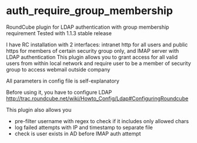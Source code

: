 # auth_require_group_membership
RoundCube plugin for LDAP authentication with group membership requirement
Tested with 1.1.3 stable release

I have RC installation with 2 interfaces: intranet http for all users and public https for members of certain security group only, and IMAP server with LDAP authentication
This plugin allows you to grant access for all valid users from within local network and require user to be a member of security group to access webmail outside company

All parameters in config file is self-explanatory

Before using it, you have to configure LDAP http://trac.roundcube.net/wiki/Howto_Config/Ldap#ConfiguringRoundcube

This plugin also allows you 
* pre-filter username with regex to check if it includes only allowed chars
* log failed attempts with IP and timestamp to separate file
* check is user exists in AD before IMAP auth attempt
